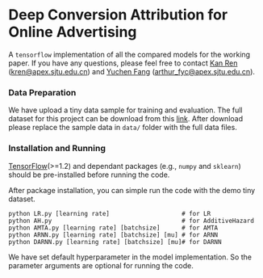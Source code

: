 # Deep Conversion Attribution for Online Advertising
A `tensorflow` implementation of all the compared models for the working paper.
If you have any questions, please feel free to contact [Kan Ren](http://apex.sjtu.edu.cn/members/kren) (kren@apex.sjtu.edu.cn) and [Yuchen Fang](http://apex.sjtu.edu.cn/members/arthur_fyc) (arthur_fyc@apex.sjtu.edu.cn).

### Data Preparation
We have upload a tiny data sample for training and evaluation.
The full dataset for this project can be download from this [link](http://apex.sjtu.edu.cn/datasets/13).
After download please replace the sample data in `data/` folder with the full data files.

### Installation and Running
[TensorFlow](https://www.tensorflow.org/)(>=1.2) and dependant packages (e.g., `numpy` and `sklearn`) should be pre-installed before running the code.

After package installation, you can simple run the code with the demo tiny dataset.
```
python LR.py [learning rate]                    # for LR
python AH.py                                    # for AdditiveHazard
python AMTA.py [learning rate] [batchsize]      # for AMTA
python ARNN.py [learning rate] [batchsize] [mu] # for ARNN
python DARNN.py [learning rate] [batchsize] [mu]# for DARNN
```

We have set default hyperparameter in the model implementation. So the parameter arguments are optional for running the code.
